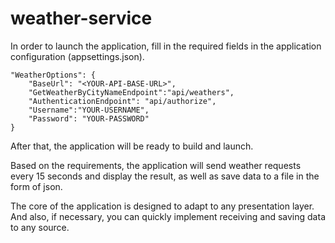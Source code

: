 # weather-service


In order to launch the application, fill in the required fields in the application configuration (appsettings.json).
   

    "WeatherOptions": {
        "BaseUrl": "<YOUR-API-BASE-URL>",
        "GetWeatherByCityNameEndpoint":"api/weathers",
        "AuthenticationEndpoint": "api/authorize",
        "Username":"YOUR-USERNAME",
        "Password": "YOUR-PASSWORD"
    }
    

After that, the application will be ready to build and launch. 

Based on the requirements, the application will send weather requests every 15 seconds and display the result, as well as save data to a file in the form of json.

The core of the application is designed to adapt to any presentation layer. And also, if necessary, you can quickly implement receiving and saving data to any source.
